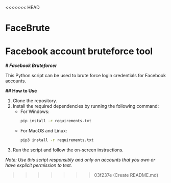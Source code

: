 <<<<<<< HEAD
# FaceBrute
Facebook account bruteforce tool
=======
***# Facebook Bruteforcer***

This Python script can be used to brute force login credentials for Facebook accounts.

**## How to Use**
1. Clone the repository.
2. Install the required dependencies by running the following command:
   - For Windows:
     ```bash
     pip install -r requirements.txt
     ```
   - For MacOS and Linux:
     ```bash
     pip3 install -r requirements.txt 
     ```
3. Run the script and follow the on-screen instructions.

_Note: Use this script responsibly and only on accounts that you own or have explicit permission to test._
>>>>>>> 03f237e (Create README.md)
